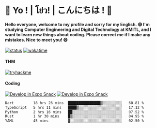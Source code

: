 # 👋 Yo ! | โย่ว! | こんにちは ! 👋

<h4>Hello everyone, welcome to my profile and sorry for my English. 😅
I'm studying Computer Engineering and Digital Technology at KMITL, and I want to learn new things about coding. Please correct me if I make any mistakes. Nice to meet you! 😄</h4>

[![status](https://img.shields.io/badge/Freelance-Unavailable-red)](https://whyzotee.vercel.app)
[![wakatime](https://wakatime.com/badge/user/3ff4daa0-dc37-4cca-9446-11cce239b396.svg)](https://wakatime.com/@3ff4daa0-dc37-4cca-9446-11cce239b396)

#### THM
[![tryhackme](https://tryhackme-badges.s3.amazonaws.com/whyzotee.png)](https://tryhackme.com/p/whyzotee)

#### Coding
[![Develop in Expo Snack](https://img.shields.io/badge/Flutter-119EFF.svg?style=for-the-badge&logo=flutter&labelColor=FFF&logoColor=119EFF)](https://flutter.dev/)
[![Develop in Expo Snack](https://img.shields.io/badge/Expo-000.svg?style=for-the-badge&logo=EXPO&labelColor=FFF&logoColor=000)](https://expo.dev/)

<!--START_SECTION:waka-->

```txt
Dart         18 hrs 26 mins  ███████████████▒░░░░░░░░░   60.81 %
TypeScript   5 hrs 11 mins   ████▒░░░░░░░░░░░░░░░░░░░░   17.12 %
Python       2 hrs 16 mins   ██░░░░░░░░░░░░░░░░░░░░░░░   07.52 %
Rust         1 hr 30 mins    █▒░░░░░░░░░░░░░░░░░░░░░░░   04.95 %
YAML         45 mins         ▓░░░░░░░░░░░░░░░░░░░░░░░░   02.50 %
```

<!--END_SECTION:waka-->

